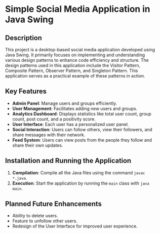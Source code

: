 # Simple Social Media Application in Java Swing

## Description
This project is a desktop-based social media application developed using Java Swing. It primarily focuses on implementing and understanding various design patterns to enhance code efficiency and structure. The design patterns used in this application include the Visitor Pattern, Composite Pattern, Observer Pattern, and Singleton Pattern. This application serves as a practical example of these patterns in action.

## Key Features
- **Admin Panel**: Manage users and groups efficiently.
- **User Management**: Facilitates adding new users and groups.
- **Analytics Dashboard**: Displays statistics like total user count, group count, post count, and a positivity score.
- **User Interface**: Each user has a personalized user panel.
- **Social Interaction**: Users can follow others, view their followers, and share messages with their network.
- **Feed System**: Users can view posts from the people they follow and share their own updates.

## Installation and Running the Application

1. **Compilation**: Compile all the Java files using the command `javac *.java`.
2. **Execution**: Start the application by running the `main` class with `java main`.

## Planned Future Enhancements
- Ability to delete users.
- Feature to unfollow other users.
- Redesign of the User Interface for improved user experience.
